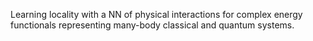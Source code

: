 Learning locality with a NN of physical interactions for complex energy functionals representing many-body classical and quantum systems. 
